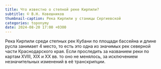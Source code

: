 ```yaml
---
title: Что известно о степной реке Кирпили?
subtitle: © В.Н. Ковешников
thumbnail-caption: Река Кирпили у станицы Сергиевской
categories: toponymy
date: 2024-08-20 17:00 +0300
---
```

Река Кирпили среди степных рек Кубани по площади бассейна и длине русла занимает 4 место, то есть это одна из значимых рек северной части Краснодарского края. Если проследить за названием реки по картам ХVIII, ХIХ и ХХ вв. то оно не менялось, за исключением незначительных изменений в её транскрипции.